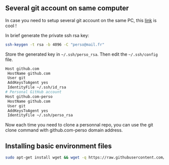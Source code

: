 ## Several git account on same computer

In case you need to setup several git account on the same PC, this [link](https://medium.com/@xiaolishen/use-multiple-ssh-keys-for-different-github-accounts-on-the-same-computer-7d7103ca8693) is cool !

In brief generate the private ssh rsa key:
```bash
ssh-keygen -t rsa -b 4096 -C "perso@mail.fr"
```

Store the generated key in `~/.ssh/perso_rsa`. Then edit the `~/.ssh/config` file.
```bash
Host github.com
 HostName github.com
 User git
 AddKeysToAgent yes
 IdentityFile ~/.ssh/id_rsa
# Personal GitHub account
Host github.com-perso
 HostName github.com
 User git
 AddKeysToAgent yes
 IdentityFile ~/.ssh/perso_rsa
```

Now each time you need to clone a personnal repo, you can use the git clone command with github.com-perso domain address.

## Installing basic environment files

```bash
sudo apt-get install wget && wget -q https://raw.githubusercontent.com/EasyRiderr/basic_env_files/master/install_my_env.sh && chmod a+x install_my_env.sh && sudo ./install_my_env.sh && rm install_my_env.sh
```
